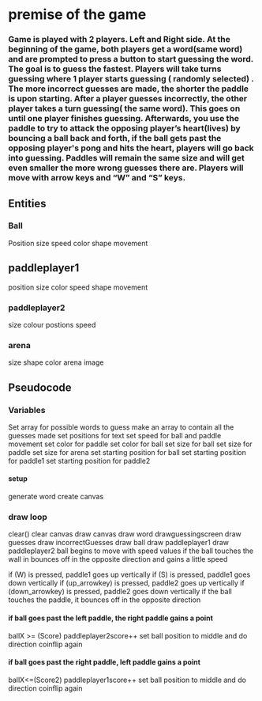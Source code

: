 # premise of the game
### Game is played with 2 players. Left and Right side. At the beginning of the game, both players get a word(same  word) and are prompted to press a button to start guessing the word. The goal is to guess the fastest. Players will take turns guessing where 1 player starts guessing ( randomly selected) . The more incorrect guesses are made, the shorter the paddle is upon starting.  After a player guesses incorrectly, the other player takes a turn guessing( the same word). This goes on until one player finishes guessing. Afterwards, you use the paddle to try to attack the opposing player’s heart(lives) by bouncing a ball back and forth, if the ball gets past the opposing player's pong and hits the heart, players will go back into guessing. Paddles will remain the same size and will get even smaller the more wrong guesses there are. Players will move with arrow keys and “W” and “S” keys.



## Entities

### Ball
Position
size
speed
color
shape
movement

## paddleplayer1
position
size
color
speed
shape
movement




### paddleplayer2
size 
colour
postions
speed

### arena
size
shape
color
arena image


## Pseudocode
### Variables
Set array for possible words to guess
make an array to contain all the guesses made
set positions for text
set speed for ball and paddle movement
set color for paddle
set color for ball
set size for ball
set size for paddle
set size for arena
set starting position for ball
set starting position for paddle1
set starting position for paddle2

#### setup
generate word
create canvas

### draw loop
clear()
clear canvas
draw canvas
draw word
drawguessingscreen
draw guesses
draw incorrectGuesses
draw ball
draw paddleplayer1
draw paddleplayer2
ball begins to move with speed values
if the ball touches the wall in bounces off in the opposite direction and gains a little speed

if <Y1key>(W) is pressed, paddle1 goes up vertically
if <Y2key> (S) is pressed, paddle1 goes down vertically
if <Y3key>(up_arrowkey) is pressed, paddle2 goes up vertically
if <Y4key>(down_arrowkey) is pressed, paddle2 goes down vertically
if the ball touches the paddle, it bounces off in the opposite direction
#### if ball goes past the left paddle, the right paddle gains a point
ballX >= (Score) paddleplayer2score++
set ball position to middle and do direction coinflip again
#### if ball goes past the right paddle, left paddle gains a point
ballX<=(Score2) paddleplayer1score++
set ball position to middle and do direction coinflip again

